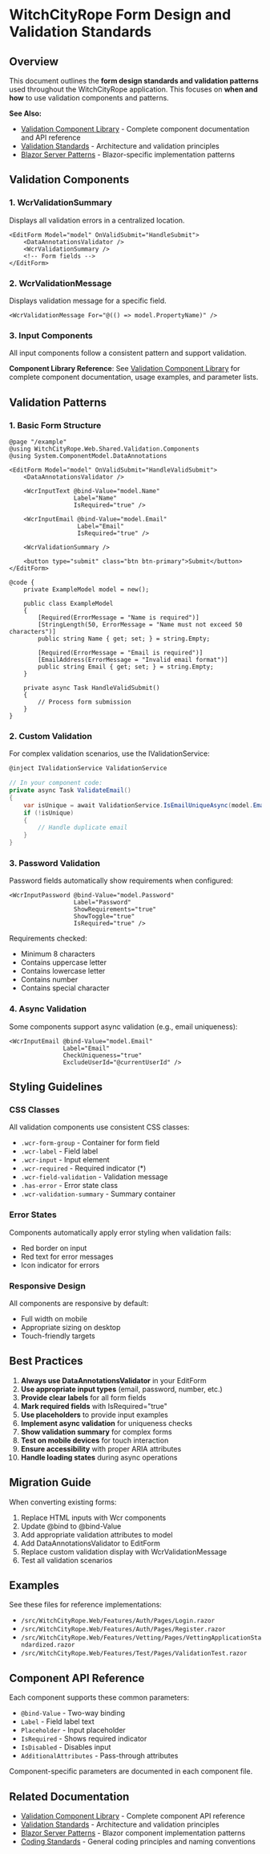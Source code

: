 # WitchCityRope Form Design and Validation Standards

## Overview

This document outlines the **form design standards and validation patterns** used throughout the WitchCityRope application. This focuses on **when and how** to use validation components and patterns.

**See Also:**
- [Validation Component Library](/docs/standards-processes/validation-standardization/VALIDATION_COMPONENT_LIBRARY.md) - Complete component documentation and API reference
- [Validation Standards](/docs/standards-processes/validation-standardization/VALIDATION_STANDARDS.md) - Architecture and validation principles
- [Blazor Server Patterns](/docs/standards-processes/development-standards/blazor-server-patterns.md) - Blazor-specific implementation patterns

## Validation Components

### 1. WcrValidationSummary
Displays all validation errors in a centralized location.

```razor
<EditForm Model="model" OnValidSubmit="HandleSubmit">
    <DataAnnotationsValidator />
    <WcrValidationSummary />
    <!-- Form fields -->
</EditForm>
```

### 2. WcrValidationMessage
Displays validation message for a specific field.

```razor
<WcrValidationMessage For="@(() => model.PropertyName)" />
```

### 3. Input Components

All input components follow a consistent pattern and support validation. 

**Component Library Reference**: See [Validation Component Library](/docs/standards-processes/validation-standardization/VALIDATION_COMPONENT_LIBRARY.md) for complete component documentation, usage examples, and parameter lists.

## Validation Patterns

### 1. Basic Form Structure

```razor
@page "/example"
@using WitchCityRope.Web.Shared.Validation.Components
@using System.ComponentModel.DataAnnotations

<EditForm Model="model" OnValidSubmit="HandleValidSubmit">
    <DataAnnotationsValidator />
    
    <WcrInputText @bind-Value="model.Name" 
                  Label="Name" 
                  IsRequired="true" />
    
    <WcrInputEmail @bind-Value="model.Email" 
                   Label="Email" 
                   IsRequired="true" />
    
    <WcrValidationSummary />
    
    <button type="submit" class="btn btn-primary">Submit</button>
</EditForm>

@code {
    private ExampleModel model = new();
    
    public class ExampleModel
    {
        [Required(ErrorMessage = "Name is required")]
        [StringLength(50, ErrorMessage = "Name must not exceed 50 characters")]
        public string Name { get; set; } = string.Empty;
        
        [Required(ErrorMessage = "Email is required")]
        [EmailAddress(ErrorMessage = "Invalid email format")]
        public string Email { get; set; } = string.Empty;
    }
    
    private async Task HandleValidSubmit()
    {
        // Process form submission
    }
}
```

### 2. Custom Validation

For complex validation scenarios, use the IValidationService:

```csharp
@inject IValidationService ValidationService

// In your component code:
private async Task ValidateEmail()
{
    var isUnique = await ValidationService.IsEmailUniqueAsync(model.Email);
    if (!isUnique)
    {
        // Handle duplicate email
    }
}
```

### 3. Password Validation

Password fields automatically show requirements when configured:

```razor
<WcrInputPassword @bind-Value="model.Password"
                  Label="Password"
                  ShowRequirements="true"
                  ShowToggle="true"
                  IsRequired="true" />
```

Requirements checked:
- Minimum 8 characters
- Contains uppercase letter
- Contains lowercase letter
- Contains number
- Contains special character

### 4. Async Validation

Some components support async validation (e.g., email uniqueness):

```razor
<WcrInputEmail @bind-Value="model.Email"
               Label="Email"
               CheckUniqueness="true"
               ExcludeUserId="@currentUserId" />
```

## Styling Guidelines

### CSS Classes

All validation components use consistent CSS classes:
- `.wcr-form-group` - Container for form field
- `.wcr-label` - Field label
- `.wcr-input` - Input element
- `.wcr-required` - Required indicator (*)
- `.wcr-field-validation` - Validation message
- `.has-error` - Error state class
- `.wcr-validation-summary` - Summary container

### Error States

Components automatically apply error styling when validation fails:
- Red border on input
- Red text for error messages
- Icon indicator for errors

### Responsive Design

All components are responsive by default:
- Full width on mobile
- Appropriate sizing on desktop
- Touch-friendly targets

## Best Practices

1. **Always use DataAnnotationsValidator** in your EditForm
2. **Use appropriate input types** (email, password, number, etc.)
3. **Provide clear labels** for all form fields
4. **Mark required fields** with IsRequired="true"
5. **Use placeholders** to provide input examples
6. **Implement async validation** for uniqueness checks
7. **Show validation summary** for complex forms
8. **Test on mobile devices** for touch interaction
9. **Ensure accessibility** with proper ARIA attributes
10. **Handle loading states** during async operations

## Migration Guide

When converting existing forms:

1. Replace HTML inputs with Wcr components
2. Update @bind to @bind-Value
3. Add appropriate validation attributes to model
4. Add DataAnnotationsValidator to EditForm
5. Replace custom validation display with WcrValidationMessage
6. Test all validation scenarios

## Examples

See these files for reference implementations:
- `/src/WitchCityRope.Web/Features/Auth/Pages/Login.razor`
- `/src/WitchCityRope.Web/Features/Auth/Pages/Register.razor`
- `/src/WitchCityRope.Web/Features/Vetting/Pages/VettingApplicationStandardized.razor`
- `/src/WitchCityRope.Web/Features/Test/Pages/ValidationTest.razor`

## Component API Reference

Each component supports these common parameters:
- `@bind-Value` - Two-way binding
- `Label` - Field label text
- `Placeholder` - Input placeholder
- `IsRequired` - Shows required indicator
- `IsDisabled` - Disables input
- `AdditionalAttributes` - Pass-through attributes

Component-specific parameters are documented in each component file.

## Related Documentation

- [Validation Component Library](/docs/standards-processes/validation-standardization/VALIDATION_COMPONENT_LIBRARY.md) - Complete component API reference
- [Validation Standards](/docs/standards-processes/validation-standardization/VALIDATION_STANDARDS.md) - Architecture and validation principles  
- [Blazor Server Patterns](/docs/standards-processes/development-standards/blazor-server-patterns.md) - Blazor component implementation patterns
- [Coding Standards](/docs/standards-processes/CODING_STANDARDS.md) - General coding principles and naming conventions